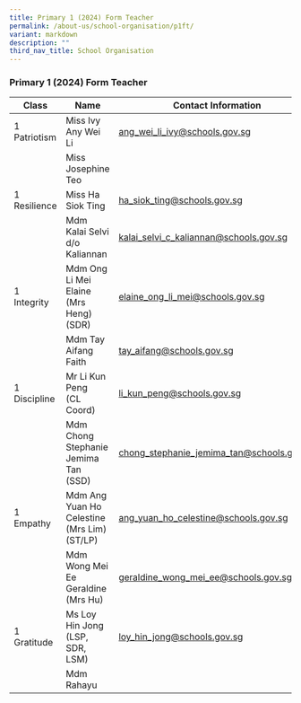 ```yaml
---
title: Primary 1 (2024) Form Teacher
permalink: /about-us/school-organisation/p1ft/
variant: markdown
description: ""
third_nav_title: School Organisation
---
```

### Primary 1 (2024) Form Teacher

|Class|Name|Contact Information|
|-----|-----|-----|
|1 Patriotism | Miss Ivy Any Wei Li| ang_wei_li_ivy@schools.gov.sg |
||Miss Josephine Teo| |
|1 Resilience|Miss Ha Siok Ting|ha_siok_ting@schools.gov.sg|
||Mdm Kalai Selvi d/o Kaliannan	| kalai_selvi_c_kaliannan@schools.gov.sg|
|1 Integrity| Mdm Ong Li Mei Elaine (Mrs Heng)<br>(SDR) |	elaine_ong_li_mei@schools.gov.sg|
||Mdm Tay Aifang Faith| tay_aifang@schools.gov.sg|
|1 Discipline|Mr Li Kun Peng<br>(CL Coord)	|li_kun_peng@schools.gov.sg|
||Mdm Chong Stephanie Jemima Tan<br>(SSD)	| chong_stephanie_jemima_tan@schools.gov.sg|
|1 Empathy|Mdm Ang Yuan Ho Celestine (Mrs Lim)<br>(ST/LP)|	ang_yuan_ho_celestine@schools.gov.sg|
||Mdm Wong Mei Ee Geraldine (Mrs Hu)	|geraldine_wong_mei_ee@schools.gov.sg|
|1 Gratitude|Ms Loy Hin Jong <br>(LSP, SDR, LSM) |	loy_hin_jong@schools.gov.sg|
||Mdm Rahayu||